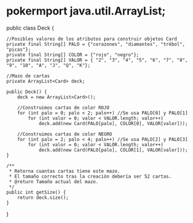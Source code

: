 # pokermport java.util.ArrayList;

public class Deck {

	//Posibles valores de los atributos para construir objetos Card
	private final String[] PALO = {"corazones", "diamantes", "trébol", "picas"};
	private final String[] COLOR = {"rojo", "negro"};
	private final String[] VALOR = { "2", "3", "4", "5", "6", "7", "8", "9", "10", "A", "J", "Q", "K"};

	//Mazo de cartas
	private ArrayList<Card> deck;

	public Deck() {
		deck = new ArrayList<Card>();

		//Construimos cartas de color ROJO
		for (int palo = 0; palo < 2; palo++) //Se usa PALO[0] y PALO[1]
			for (int valor = 0; valor < VALOR.length; valor++)
				deck.add(new Card(PALO[palo], COLOR[0], VALOR[valor]));

		//Construimos cartas de color NEGRO
		for (int palo = 2; palo < 4; palo++) //Se usa PALO[2] y PALO[3]
			for (int valor = 0; valor < VALOR.length; valor++)
				deck.add(new Card(PALO[palo], COLOR[1], VALOR[valor]));
	}
	
	/**
	 * Retorna cuantas cartas tiene este mazo.
	 * El tamaño correcto tras la creación debería ser 52 cartas.
	 * @return Tamaño actual del mazo.
	 */
	public int getSize() {
		return deck.size();
	}

}
